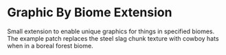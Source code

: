 # Graphic By Biome Extension
Small extension to enable unique graphics for things in specified biomes. The example patch replaces the steel slag chunk texture with cowboy hats when in a boreal forest biome.